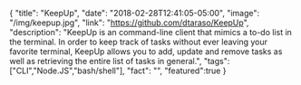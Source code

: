 {
  "title": "KeepUp",
  "date": "2018-02-28T12:41:05-05:00",
  "image": "/img/keepup.jpg",
  "link": "https://github.com/dtaraso/KeepUp",
  "description": "KeepUp is an command-line client that mimics a to-do list in the terminal. In order to keep track of tasks without ever leaving your favorite terminal, KeepUp allows you to add, update and remove tasks as well as retrieving the entire list of tasks in general.",
  "tags": ["CLI","Node.JS","bash/shell"],
  "fact": "",
  "featured":true
}
